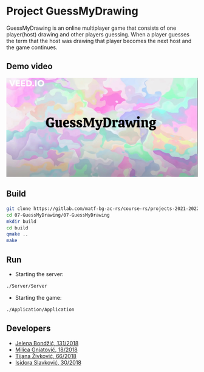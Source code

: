 # Project GuessMyDrawing

GuessMyDrawing is an online multiplayer game that consists of one player(host) drawing and other players guessing. When a player guesses the term that the host was drawing that player becomes the next host and the game continues.

## Demo video

[![Demo](07-GuessMyDrawing/Application/resources/title.png)](https://drive.google.com/file/d/1ec5mNiGc0yYUiZQ0u1JVkge6lPBNUKoz/view?usp=sharing)

## Build

``` bash
git clone https://gitlab.com/matf-bg-ac-rs/course-rs/projects-2021-2022/07-GuessMyDrawing.git 
cd 07-GuessMyDrawing/07-GuessMyDrawing
mkdir build
cd build 
qmake ..
make
```

## Run

- Starting the server:

``` bash
./Server/Server
```

- Starting the game:

``` bash
./Application/Application
```

## Developers

- [Jelena Bondžić, 131/2018](https://gitlab.com/JelenaBondzic)
- [Milica Gnjatović, 18/2018](https://gitlab.com/milicagnjatovic18)
- [Tijana Živković, 66/2018](https://gitlab.com/tijanazivkovic)
- [Isidora Slavković, 30/2018](https://gitlab.com/IsidoraSlavkovic)
